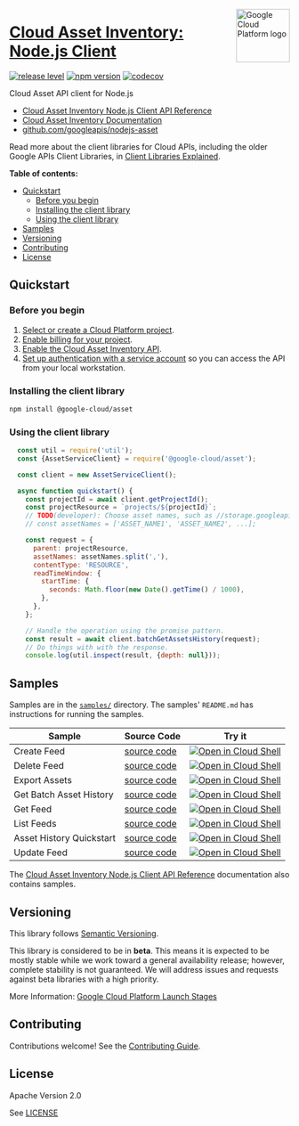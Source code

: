[//]: # "This README.md file is auto-generated, all changes to this file will be lost."
[//]: # "To regenerate it, use `python -m synthtool`."
<img src="https://avatars2.githubusercontent.com/u/2810941?v=3&s=96" alt="Google Cloud Platform logo" title="Google Cloud Platform" align="right" height="96" width="96"/>

# [Cloud Asset Inventory: Node.js Client](https://github.com/googleapis/nodejs-asset)

[![release level](https://img.shields.io/badge/release%20level-beta-yellow.svg?style=flat)](https://cloud.google.com/terms/launch-stages)
[![npm version](https://img.shields.io/npm/v/@google-cloud/asset.svg)](https://www.npmjs.org/package/@google-cloud/asset)
[![codecov](https://img.shields.io/codecov/c/github/googleapis/nodejs-asset/master.svg?style=flat)](https://codecov.io/gh/googleapis/nodejs-asset)




Cloud Asset API client for Node.js


* [Cloud Asset Inventory Node.js Client API Reference][client-docs]
* [Cloud Asset Inventory Documentation][product-docs]
* [github.com/googleapis/nodejs-asset](https://github.com/googleapis/nodejs-asset)

Read more about the client libraries for Cloud APIs, including the older
Google APIs Client Libraries, in [Client Libraries Explained][explained].

[explained]: https://cloud.google.com/apis/docs/client-libraries-explained

**Table of contents:**


* [Quickstart](#quickstart)
  * [Before you begin](#before-you-begin)
  * [Installing the client library](#installing-the-client-library)
  * [Using the client library](#using-the-client-library)
* [Samples](#samples)
* [Versioning](#versioning)
* [Contributing](#contributing)
* [License](#license)

## Quickstart

### Before you begin

1.  [Select or create a Cloud Platform project][projects].
1.  [Enable billing for your project][billing].
1.  [Enable the Cloud Asset Inventory API][enable_api].
1.  [Set up authentication with a service account][auth] so you can access the
    API from your local workstation.

### Installing the client library

```bash
npm install @google-cloud/asset
```


### Using the client library

```javascript
  const util = require('util');
  const {AssetServiceClient} = require('@google-cloud/asset');

  const client = new AssetServiceClient();

  async function quickstart() {
    const projectId = await client.getProjectId();
    const projectResource = `projects/${projectId}`;
    // TODO(developer): Choose asset names, such as //storage.googleapis.com/[YOUR_BUCKET_NAME].
    // const assetNames = ['ASSET_NAME1', 'ASSET_NAME2', ...];

    const request = {
      parent: projectResource,
      assetNames: assetNames.split(','),
      contentType: 'RESOURCE',
      readTimeWindow: {
        startTime: {
          seconds: Math.floor(new Date().getTime() / 1000),
        },
      },
    };

    // Handle the operation using the promise pattern.
    const result = await client.batchGetAssetsHistory(request);
    // Do things with with the response.
    console.log(util.inspect(result, {depth: null}));

```



## Samples

Samples are in the [`samples/`](https://github.com/googleapis/nodejs-asset/tree/master/samples) directory. The samples' `README.md`
has instructions for running the samples.

| Sample                      | Source Code                       | Try it |
| --------------------------- | --------------------------------- | ------ |
| Create Feed | [source code](https://github.com/googleapis/nodejs-asset/blob/master/samples/createFeed.js) | [![Open in Cloud Shell][shell_img]](https://console.cloud.google.com/cloudshell/open?git_repo=https://github.com/googleapis/nodejs-asset&page=editor&open_in_editor=samples/createFeed.js,samples/README.md) |
| Delete Feed | [source code](https://github.com/googleapis/nodejs-asset/blob/master/samples/deleteFeed.js) | [![Open in Cloud Shell][shell_img]](https://console.cloud.google.com/cloudshell/open?git_repo=https://github.com/googleapis/nodejs-asset&page=editor&open_in_editor=samples/deleteFeed.js,samples/README.md) |
| Export Assets | [source code](https://github.com/googleapis/nodejs-asset/blob/master/samples/exportAssets.js) | [![Open in Cloud Shell][shell_img]](https://console.cloud.google.com/cloudshell/open?git_repo=https://github.com/googleapis/nodejs-asset&page=editor&open_in_editor=samples/exportAssets.js,samples/README.md) |
| Get Batch Asset History | [source code](https://github.com/googleapis/nodejs-asset/blob/master/samples/getBatchAssetHistory.js) | [![Open in Cloud Shell][shell_img]](https://console.cloud.google.com/cloudshell/open?git_repo=https://github.com/googleapis/nodejs-asset&page=editor&open_in_editor=samples/getBatchAssetHistory.js,samples/README.md) |
| Get Feed | [source code](https://github.com/googleapis/nodejs-asset/blob/master/samples/getFeed.js) | [![Open in Cloud Shell][shell_img]](https://console.cloud.google.com/cloudshell/open?git_repo=https://github.com/googleapis/nodejs-asset&page=editor&open_in_editor=samples/getFeed.js,samples/README.md) |
| List Feeds | [source code](https://github.com/googleapis/nodejs-asset/blob/master/samples/listFeeds.js) | [![Open in Cloud Shell][shell_img]](https://console.cloud.google.com/cloudshell/open?git_repo=https://github.com/googleapis/nodejs-asset&page=editor&open_in_editor=samples/listFeeds.js,samples/README.md) |
| Asset History Quickstart | [source code](https://github.com/googleapis/nodejs-asset/blob/master/samples/quickstart.js) | [![Open in Cloud Shell][shell_img]](https://console.cloud.google.com/cloudshell/open?git_repo=https://github.com/googleapis/nodejs-asset&page=editor&open_in_editor=samples/quickstart.js,samples/README.md) |
| Update Feed | [source code](https://github.com/googleapis/nodejs-asset/blob/master/samples/updateFeed.js) | [![Open in Cloud Shell][shell_img]](https://console.cloud.google.com/cloudshell/open?git_repo=https://github.com/googleapis/nodejs-asset&page=editor&open_in_editor=samples/updateFeed.js,samples/README.md) |



The [Cloud Asset Inventory Node.js Client API Reference][client-docs] documentation
also contains samples.

## Versioning

This library follows [Semantic Versioning](http://semver.org/).



This library is considered to be in **beta**. This means it is expected to be
mostly stable while we work toward a general availability release; however,
complete stability is not guaranteed. We will address issues and requests
against beta libraries with a high priority.




More Information: [Google Cloud Platform Launch Stages][launch_stages]

[launch_stages]: https://cloud.google.com/terms/launch-stages

## Contributing

Contributions welcome! See the [Contributing Guide](https://github.com/googleapis/nodejs-asset/blob/master/CONTRIBUTING.md).

## License

Apache Version 2.0

See [LICENSE](https://github.com/googleapis/nodejs-asset/blob/master/LICENSE)

[client-docs]: https://googleapis.dev/nodejs/asset/latest
[product-docs]: https://cloud.google.com/resource-manager/docs/cloud-asset-inventory/overview
[shell_img]: https://gstatic.com/cloudssh/images/open-btn.png
[projects]: https://console.cloud.google.com/project
[billing]: https://support.google.com/cloud/answer/6293499#enable-billing
[enable_api]: https://console.cloud.google.com/flows/enableapi?apiid=cloudasset.googleapis.com
[auth]: https://cloud.google.com/docs/authentication/getting-started
